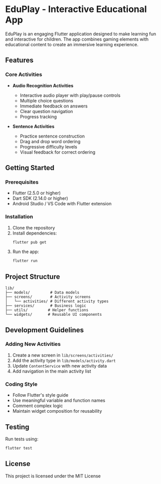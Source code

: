 # EduPlay - Interactive Educational App

EduPlay is an engaging Flutter application designed to make learning fun and interactive for children. The app combines gaming elements with educational content to create an immersive learning experience.

## Features

### Core Activities
- **Audio Recognition Activities**
  - Interactive audio player with play/pause controls
  - Multiple choice questions
  - Immediate feedback on answers
  - Clear question navigation
  - Progress tracking
  
- **Sentence Activities**
  - Practice sentence construction
  - Drag and drop word ordering
  - Progressive difficulty levels
  - Visual feedback for correct ordering

## Getting Started

### Prerequisites
- Flutter (2.5.0 or higher)
- Dart SDK (2.14.0 or higher)
- Android Studio / VS Code with Flutter extension

### Installation

1. Clone the repository
2. Install dependencies:
   ```bash
   flutter pub get
   ```
3. Run the app:
   ```bash
   flutter run
   ```

## Project Structure

```
lib/
├── models/         # Data models
├── screens/        # Activity screens
│   └── activities/ # Different activity types
├── services/       # Business logic
├── utils/         # Helper functions
└── widgets/       # Reusable UI components
```

## Development Guidelines

### Adding New Activities
1. Create a new screen in `lib/screens/activities/`
2. Add the activity type in `lib/models/activity.dart`
3. Update `ContentService` with new activity data
4. Add navigation in the main activity list

### Coding Style
- Follow Flutter's style guide
- Use meaningful variable and function names
- Comment complex logic
- Maintain widget composition for reusability

## Testing
Run tests using:
```bash
flutter test
```



## License
This project is licensed under the MIT License
